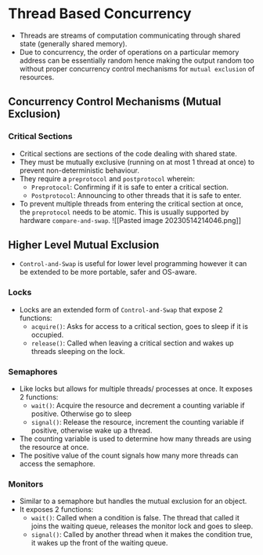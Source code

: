 # Thread Based Concurrency
* Threads are streams of computation communicating through shared state (generally shared memory).
* Due to concurrency, the order of operations on a particular memory address can be essentially random hence making the output random too without proper concurrency control mechanisms for `mutual exclusion` of resources.
## Concurrency Control Mechanisms (Mutual Exclusion)
### Critical Sections
* Critical sections are sections of the code dealing with shared state. 
* They must be mutually exclusive (running on at most 1 thread at once) to prevent non-deterministic behaviour.
* They require a `preprotocol` and `postprotocol` wherein:
	* `Preprotocol`: Confirming if it is safe to enter a critical section.
	* `Postprotocol`: Announcing to other threads that it is safe to enter.
* To prevent multiple threads from entering the critical section at once, the `preprotocol` needs to be atomic. This is usually supported by hardware `compare-and-swap`.
![[Pasted image 20230514214046.png]]
## Higher Level Mutual Exclusion
* `Control-and-Swap` is useful for lower level programming however it can be extended to be more portable, safer and OS-aware.
### Locks
* Locks are an extended form of `Control-and-Swap` that expose 2 functions:
	* `acquire()`: Asks for access to a critical section, goes to sleep if it is occupied.
	* `release()`: Called when leaving a critical section and wakes up threads sleeping on the lock.
### Semaphores
* Like locks but allows for multiple threads/ processes at once. It exposes 2 functions:
	* `wait()`: Acquire the resource and decrement a counting variable if positive. Otherwise go to sleep
	* `signal()`: Release the resource, increment the counting variable if positive, otherwise wake up a thread.
* The counting variable is used to determine how many threads are using the resource at once. 
* The positive value of the count signals how many more threads can access the semaphore.
### Monitors
* Similar to a semaphore but handles the mutual exclusion for an object.
* It exposes 2 functions: 
	* `wait()`: Called when a condition is false. The thread that called it joins the waiting queue, releases the monitor lock and goes to sleep.
	* `signal()`: Called by another thread when it makes the condition true, it wakes up the front of the waiting queue.